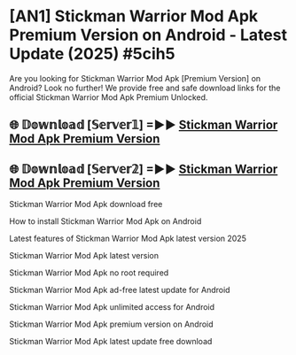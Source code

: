 # [AN1] Stickman Warrior Mod Apk Premium Version on Android - Latest Update (2025) #5cih5

Are you looking for Stickman Warrior Mod Apk [Premium Version] on Android? Look no further! We provide free and safe download links for the official Stickman Warrior Mod Apk Premium Unlocked.

## 🌐 𝔻𝕠𝕨𝕟𝕝𝕠𝕒𝕕 [𝕊𝕖𝕣𝕧𝕖𝕣𝟙] =►► [Stickman Warrior Mod Apk Premium Version](https://aan1.pages.dev?q=Stickman+Warrior+Mod+Apk&ref=A1A)

## 🌐 𝔻𝕠𝕨𝕟𝕝𝕠𝕒𝕕 [𝕊𝕖𝕣𝕧𝕖𝕣𝟚] =►► [Stickman Warrior Mod Apk Premium Version](https://aan1.pages.dev?q=Stickman+Warrior+Mod+Apk&ref=A1A)

Stickman Warrior Mod Apk download free

How to install Stickman Warrior Mod Apk on Android

Latest features of Stickman Warrior Mod Apk latest version 2025

Stickman Warrior Mod Apk latest version

Stickman Warrior Mod Apk no root required

Stickman Warrior Mod Apk ad-free latest update for Android

Stickman Warrior Mod Apk unlimited access for Android

Stickman Warrior Mod Apk premium version on Android

Stickman Warrior Mod Apk latest update free download